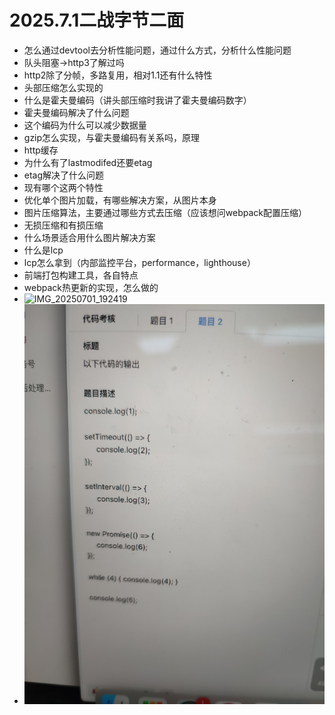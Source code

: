 # 2025.7.1二战字节二面

- 怎么通过devtool去分析性能问题，通过什么方式，分析什么性能问题
- 队头阻塞->http3了解过吗
- http2除了分帧，多路复用，相对1.1还有什么特性
- 头部压缩怎么实现的
-  什么是霍夫曼编码（讲头部压缩时我讲了霍夫曼编码数字）
- 霍夫曼编码解决了什么问题
- 这个编码为什么可以减少数据量
- gzip怎么实现，与霍夫曼编码有关系吗，原理
- http缓存
- 为什么有了lastmodifed还要etag
- etag解决了什么问题
- 现有哪个这两个特性
- 优化单个图片加载，有哪些解决方案，从图片本身
- 图片压缩算法，主要通过哪些方式去压缩（应该想问webpack配置压缩）
- 无损压缩和有损压缩
- 什么场景适合用什么图片解决方案
- 什么是lcp
- lcp怎么拿到（内部监控平台，performance，lighthouse）
- 前端打包构建工具，各自特点
- webpack热更新的实现，怎么做的
- ![IMG_20250701_192419](assets/IMG_20250701_192419-20250701192657-kadksiu.jpg)
- ![IMG_20250701_192427](assets/IMG_20250701_192427-20250701192706-i5cvjb6.jpg)

‍
